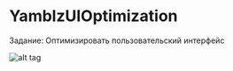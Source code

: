 # YamblzUIOptimization

Задание:
Оптимизировать пользовательский интерфейс


![alt tag](https://github.com/IlyaSergeev/YamblzUIOptimization/blob/master/task_image.png)